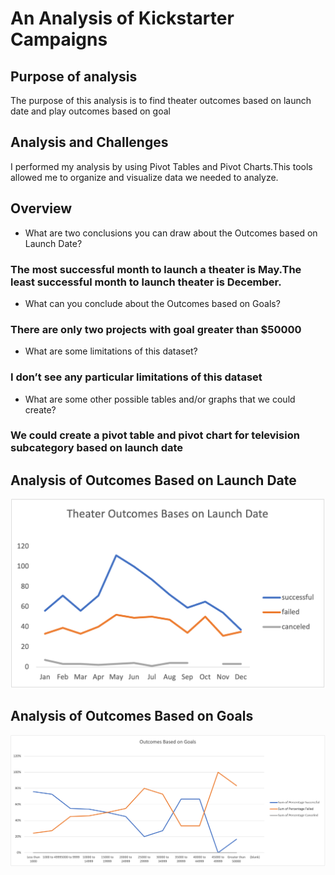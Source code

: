 # An Analysis of Kickstarter Campaigns

## Purpose of analysis

The purpose of this analysis is to find theater outcomes based on launch date and play outcomes based on goal 

## Analysis and Challenges

I performed my analysis by using Pivot Tables and Pivot Charts.This tools allowed me to organize and visualize data we needed to analyze. 

## Overview 
- What are two conclusions you can draw about the Outcomes based on Launch Date?
### The most successful month to launch a theater is May.The least successful month to launch theater is December. 
- What can you conclude about the Outcomes based on Goals?
### There are only two projects with goal greater than $50000

- What are some limitations of this dataset?
### I don’t see any particular limitations of this dataset 

- What are some other possible tables and/or graphs that we could create?
### We could create a pivot table and pivot chart for television	subcategory based on launch date 

## Analysis of Outcomes Based on Launch Date
![Theater_Outcomes_vs_Launch.png](Theater_Outcomes_vs_Launch.png)
## Analysis of Outcomes Based on Goals
![Outcomes_vs_Goals.png](Outcomes_vs_Goals.png)





